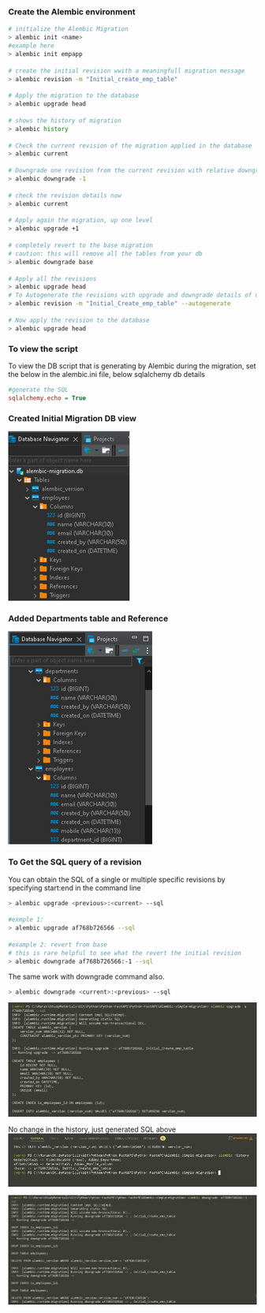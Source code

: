 
### Create the Alembic environment
```bash
# initialize the Alembic Migration
> alembic init <name>
#example here
> alembic init empapp

# create the initial revision wwith a meaningfull migration message
> alembic revision -m "Initial_create_emp_table"

# Apply the migration to the database
> alembic upgrade head

# shows the history of migration
> alembic history

# Check the current revision of the migration applied in the database
> alembic current

# Downgrade one revision from the current revision with relative downgrade
> alembic downgrade -1

# check the revision details now
> alembic current

# Apply again the migration, up one level
> alembic upgrade +1

# completely revert to the base migration
# caution: this will remove all the tables from your db
> alembic downgrade base

# Apply all the revisions
> alembic upgrade head
# To Autogenerate the revisions with upgrade and downgrade details of our model
> alembic revision -m "Initial_Create_emp_table" --autogenerate

# Now apply the revision to the database
> alembic upgrade head
```

### To view the script
To view the DB script that is generating by Alembic during the migration, set the below in the alembic.ini file, below sqlalchemy db details
```ini
#generate the SQL
sqlalchemy.echo = True
```

### Created Initial Migration DB view
![alt text](image.png)

### Added Departments table and Reference
![alt text](image-1.png)


### To Get the SQL query of a revision
You can obtain the SQL of a single or multiple specific revisions by specifying start:end in the command line

```bash
> alembic upgrade <previous>:<current> --sql

#exmple 1: 
> alembic upgrade af768b726566 --sql

#example 2: revert from base
# this is rare helpful to see what the revert the initial revision
> alembic downgrade af768b726566:-1 --sql

```

The same work with downgrade command also.
```bash
> alembic downgrade <current>:<previous> --sql
```
![alt text](image-2.png)

No change in the history, just generated SQL above
![alt text](image-3.png)


![alt text](image-4.png)